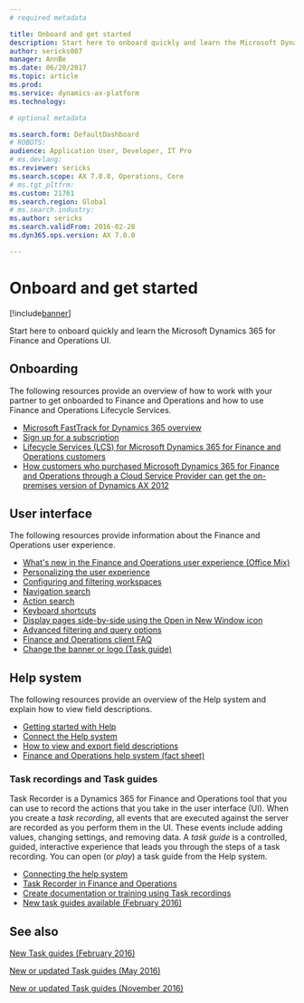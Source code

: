```yaml
---
# required metadata

title: Onboard and get started
description: Start here to onboard quickly and learn the Microsoft Dynamics 365 for Finance and Operations UI.
author: sericks007
manager: AnnBe
ms.date: 06/20/2017
ms.topic: article
ms.prod: 
ms.service: dynamics-ax-platform
ms.technology: 

# optional metadata

ms.search.form: DefaultDashboard
# ROBOTS: 
audience: Application User, Developer, IT Pro
# ms.devlang: 
ms.reviewer: sericks
ms.search.scope: AX 7.0.0, Operations, Core
# ms.tgt_pltfrm: 
ms.custom: 21761
ms.search.region: Global
# ms.search.industry: 
ms.author: sericks
ms.search.validFrom: 2016-02-28
ms.dyn365.ops.version: AX 7.0.0

---
```


# Onboard and get started

[!include[banner](../includes/banner.md)]


Start here to onboard quickly and learn the Microsoft Dynamics 365 for Finance and Operations UI.

## Onboarding
The following resources provide an overview of how to work with your partner to get onboarded to Finance and Operations and how to use Finance and Operations Lifecycle Services. 

- [Microsoft FastTrack for Dynamics 365 overview](/dynamics365/unified-operations/fin-and-ops/get-started/fasttrack-dynamics-365-overview) 
- [Sign up for a subscription](../dev-tools/sign-up-preview-subscription.md) 
- [Lifecycle Services (LCS) for Microsoft Dynamics 365 for Finance and Operations customers](../lifecycle-services/lcs-works-lcs.md) 
- [How customers who purchased Microsoft Dynamics 365 for Finance and Operations through a Cloud Service Provider can get the on-premises version of Dynamics AX 2012](../deployment/csp-download-customersource.md)

## User interface
The following resources provide information about the Finance and Operations user experience. 
-   [What's new in the Finance and Operations user experience (Office Mix)](https://mix.office.com/watch/1ohsrrpsd02e1)
-   [Personalizing the user experience](/dynamics365/unified-operations/fin-and-ops/get-started/personalize-user-experience)
-   [Configuring and filtering workspaces](/dynamics365/unified-operations/fin-and-ops/get-started/configure-filter-workspaces)
-   [Navigation search](/dynamics365/unified-operations/fin-and-ops/get-started/navigation-search)
-   [Action search](/dynamics365/unified-operations/fin-and-ops/get-started/action-search)
-   [Keyboard shortcuts](/dynamics365/unified-operations/fin-and-ops/get-started/shortcut-keys)
-   [Display pages side-by-side using the Open in New Window icon](/dynamics365/unified-operations/fin-and-ops/get-started/display-pages-side-by-side)
-   [Advanced filtering and query options](/dynamics365/unified-operations/fin-and-ops/get-started/advanced-filtering-query-options)
-   [Finance and Operations client FAQ](/dynamics365/unified-operations/fin-and-ops/get-started/client-faq)
-   [Change the banner or logo (Task guide)](http://ax.help.dynamics.com/en/wiki/change-the-banner-or-logo/)

## Help system
The following resources provide an overview of the Help system and explain how to view field descriptions.

-   [Getting started with Help](help-overview.md)
-   [Connect the Help system](help-connect.md)
-   [How to view and export field descriptions](/dynamics365/unified-operations/fin-and-ops/get-started/view-export-field-descriptions)
-   [Finance and Operations help system (fact sheet)](https://mbs.microsoft.com/customersource/Global/AX/learning/fact-sheets/msdaxhelpsystemfactsheet)

### Task recordings and Task guides

Task Recorder is a Dynamics 365 for Finance and Operations tool that you can use to record the actions that you take in the user interface (UI). When you create a *task recording*, all events that are executed against the server are recorded as you perform them in the UI. These events include adding values, changing settings, and removing data. A *task guide* is a controlled, guided, interactive experience that leads you through the steps of a task recording. You can open (or *play*) a task guide from the Help system.
-   [Connecting the help system](help-connect.md)
-   [Task Recorder in Finance and Operations](../user-interface/task-recorder.md)
-   [Create documentation or training using Task recordings](../user-interface/task-recorder.md)
-   [New task guides available (February 2016)](new-task-guides-available-february-2016.md)


See also
--------

[New Task guides (February 2016)](new-task-guides-available-february-2016.md)

[New or updated Task guides (May 2016)](new-updated-task-guides-available-may-2016.md)

[New or updated Task guides (November 2016)](new-task-guides-november-2016.md)